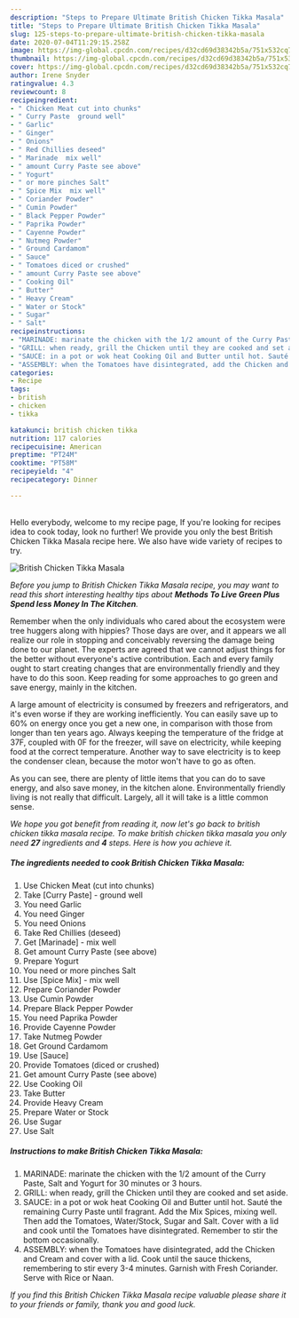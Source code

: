```yaml
---
description: "Steps to Prepare Ultimate British Chicken Tikka Masala"
title: "Steps to Prepare Ultimate British Chicken Tikka Masala"
slug: 125-steps-to-prepare-ultimate-british-chicken-tikka-masala
date: 2020-07-04T11:29:15.258Z
image: https://img-global.cpcdn.com/recipes/d32cd69d38342b5a/751x532cq70/british-chicken-tikka-masala-recipe-main-photo.jpg
thumbnail: https://img-global.cpcdn.com/recipes/d32cd69d38342b5a/751x532cq70/british-chicken-tikka-masala-recipe-main-photo.jpg
cover: https://img-global.cpcdn.com/recipes/d32cd69d38342b5a/751x532cq70/british-chicken-tikka-masala-recipe-main-photo.jpg
author: Irene Snyder
ratingvalue: 4.3
reviewcount: 8
recipeingredient:
- " Chicken Meat cut into chunks"
- " Curry Paste  ground well"
- " Garlic"
- " Ginger"
- " Onions"
- " Red Chillies deseed"
- " Marinade  mix well"
- " amount Curry Paste see above"
- " Yogurt"
- " or more pinches Salt"
- " Spice Mix  mix well"
- " Coriander Powder"
- " Cumin Powder"
- " Black Pepper Powder"
- " Paprika Powder"
- " Cayenne Powder"
- " Nutmeg Powder"
- " Ground Cardamom"
- " Sauce"
- " Tomatoes diced or crushed"
- " amount Curry Paste see above"
- " Cooking Oil"
- " Butter"
- " Heavy Cream"
- " Water or Stock"
- " Sugar"
- " Salt"
recipeinstructions:
- "MARINADE: marinate the chicken with the 1/2 amount of the Curry Paste, Salt and Yogurt for 30 minutes or 3 hours."
- "GRILL: when ready, grill the Chicken until they are cooked and set aside."
- "SAUCE: in a pot or wok heat Cooking Oil and Butter until hot. Sauté the remaining Curry Paste until fragrant. Add the Mix Spices, mixing well. Then add the Tomatoes, Water/Stock, Sugar and Salt. Cover with a lid and cook until the Tomatoes have disintegrated. Remember to stir the bottom occasionally."
- "ASSEMBLY: when the Tomatoes have disintegrated, add the Chicken and Cream and cover with a lid. Cook until the sauce thickens, remembering to stir every 3-4 minutes. Garnish with Fresh Coriander. Serve with Rice or Naan."
categories:
- Recipe
tags:
- british
- chicken
- tikka

katakunci: british chicken tikka 
nutrition: 117 calories
recipecuisine: American
preptime: "PT24M"
cooktime: "PT58M"
recipeyield: "4"
recipecategory: Dinner

---
```

<br>
Hello everybody, welcome to my recipe page, If you're looking for recipes idea to cook today, look no further! We provide you only the best British Chicken Tikka Masala recipe here. We also have wide variety of recipes to try.
<br>


![British Chicken Tikka Masala](https://img-global.cpcdn.com/recipes/d32cd69d38342b5a/751x532cq70/british-chicken-tikka-masala-recipe-main-photo.jpg)

<i>Before you jump to British Chicken Tikka Masala recipe, you may want to read this short interesting healthy tips about 
<strong>Methods To Live Green Plus Spend less Money In The Kitchen</strong>.</i>
</br>

Remember when the only individuals who cared about the ecosystem were tree huggers along with hippies? Those days are over, and it appears we all realize our role in stopping and conceivably reversing the damage being done to our planet. The experts are agreed that we cannot adjust things for the better without everyone's active contribution. Each and every family ought to start creating changes that are environmentally friendly and they have to do this soon. Keep reading for some approaches to go green and save energy, mainly in the kitchen.

A large amount of electricity is consumed by freezers and refrigerators, and it's even worse if they are working inefficiently. You can easily save up to 60% on energy once you get a new one, in comparison with those from longer than ten years ago. Always keeping the temperature of the fridge at 37F, coupled with 0F for the freezer, will save on electricity, while keeping food at the correct temperature. Another way to save electricity is to keep the condenser clean, because the motor won't have to go as often.

As you can see, there are plenty of little items that you can do to save energy, and also save money, in the kitchen alone. Environmentally friendly living is not really that difficult. Largely, all it will take is a little common sense.


<i>We hope you got benefit from reading it, now let's go back to british chicken tikka masala recipe. To make british chicken tikka masala you only need <strong>27</strong> ingredients and <strong>4</strong> steps. Here is how you achieve it.
</i>

##### The ingredients needed to cook British Chicken Tikka Masala:

1. Use  Chicken Meat (cut into chunks)
1. Take  [Curry Paste] - ground well
1. You need  Garlic
1. You need  Ginger
1. You need  Onions
1. Take  Red Chillies (deseed)
1. Get  [Marinade] - mix well
1. Get  amount Curry Paste (see above)
1. Prepare  Yogurt
1. You need  or more pinches Salt
1. Use  [Spice Mix] - mix well
1. Prepare  Coriander Powder
1. Use  Cumin Powder
1. Prepare  Black Pepper Powder
1. You need  Paprika Powder
1. Provide  Cayenne Powder
1. Take  Nutmeg Powder
1. Get  Ground Cardamom
1. Use  [Sauce]
1. Provide  Tomatoes (diced or crushed)
1. Get  amount Curry Paste (see above)
1. Use  Cooking Oil
1. Take  Butter
1. Provide  Heavy Cream
1. Prepare  Water or Stock
1. Use  Sugar
1. Use  Salt


##### Instructions to make British Chicken Tikka Masala:

1. MARINADE: marinate the chicken with the 1/2 amount of the Curry Paste, Salt and Yogurt for 30 minutes or 3 hours.
1. GRILL: when ready, grill the Chicken until they are cooked and set aside.
1. SAUCE: in a pot or wok heat Cooking Oil and Butter until hot. Sauté the remaining Curry Paste until fragrant. Add the Mix Spices, mixing well. Then add the Tomatoes, Water/Stock, Sugar and Salt. Cover with a lid and cook until the Tomatoes have disintegrated. Remember to stir the bottom occasionally.
1. ASSEMBLY: when the Tomatoes have disintegrated, add the Chicken and Cream and cover with a lid. Cook until the sauce thickens, remembering to stir every 3-4 minutes. Garnish with Fresh Coriander. Serve with Rice or Naan.


<i>If you find this British Chicken Tikka Masala recipe valuable please share it to your friends or family, thank you and good luck.</i>
